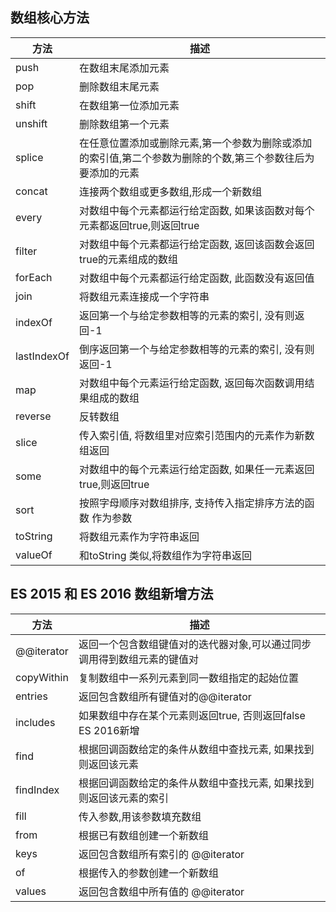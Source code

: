 ## 数组核心方法
| 方法       | 描述 |
| ----------- | ----------- |
| push        | 在数组末尾添加元素 |
| pop         | 删除数组末尾元素 |
| shift       | 在数组第一位添加元素 |
| unshift     | 删除数组第一个元素 |
| splice      | 在任意位置添加或删除元素,第一个参数为删除或添加的索引值,第二个参数为删除的个数,第三个参数往后为要添加的元素 |
| concat      | 连接两个数组或更多数组,形成一个新数组 |
| every       | 对数组中每个元素都运行给定函数, 如果该函数对每个元素都返回true,则返回true |
| filter      | 对数组中每个元素都运行给定函数, 返回该函数会返回true的元素组成的数组 |
| forEach     | 对数组中每个元素都运行给定函数, 此函数没有返回值 |
| join        | 将数组元素连接成一个字符串 |
| indexOf     | 返回第一个与给定参数相等的元素的索引, 没有则返回-1 |
| lastIndexOf | 倒序返回第一个与给定参数相等的元素的索引, 没有则返回-1 |
| map         | 对数组中每个元素运行给定函数, 返回每次函数调用结果组成的数组 |
| reverse     | 反转数组 |
| slice       | 传入索引值, 将数组里对应索引范围内的元素作为新数组返回 |
| some        | 对数组中的每个元素运行给定函数, 如果任一元素返回true,则返回true |
| sort        | 按照字母顺序对数组排序, 支持传入指定排序方法的函数 作为参数 |
| toString    | 将数组元素作为字符串返回 |
| valueOf     | 和toString 类似,将数组作为字符串返回 |


## ES 2015 和 ES 2016 数组新增方法
| 方法       | 描述 |
| ----------- | ----------- |
| @@iterator  | 返回一个包含数组键值对的迭代器对象,可以通过同步调用得到数组元素的键值对 |
| copyWithin  | 复制数组中一系列元素到同一数组指定的起始位置 |
| entries     | 返回包含数组所有键值对的@@iterator |
| includes    | 如果数组中存在某个元素则返回true, 否则返回false ES 2016新增 |
| find        | 根据回调函数给定的条件从数组中查找元素, 如果找到则返回该元素 |
| findIndex   | 根据回调函数给定的条件从数组中查找元素, 如果找到则返回该元素的索引 |
| fill        | 传入参数,用该参数填充数组 |
| from        | 根据已有数组创建一个新数组 |
| keys        | 返回包含数组所有索引的 @@iterator |
| of          | 根据传入的参数创建一个新数组 |
| values      | 返回包含数组中所有值的 @@iterator |



        